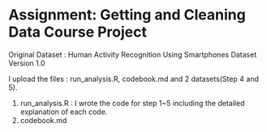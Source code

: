 # Assignment: Getting and Cleaning Data Course Project

Original Dataset : Human Activity Recognition Using Smartphones Dataset Version 1.0

I upload the files : run_analysis.R, codebook.md and 2 datasets(Step 4 and 5).
1) run_analysis.R : I wrote the code for step 1~5 including the detailed explanation of each code.
2) codebook.md


